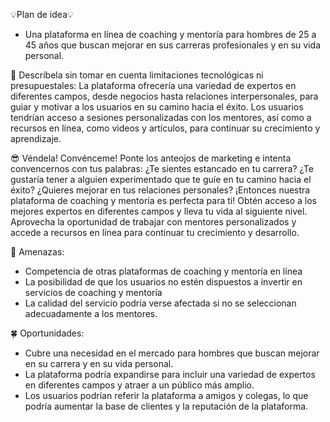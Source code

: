 
💡Plan de idea💡
- Una plataforma en línea de coaching y mentoría para hombres de 25 a 45 años que buscan mejorar en sus carreras profesionales y en su vida personal.

📄 Descríbela sin tomar en cuenta limitaciones tecnológicas ni presupuestales:
La plataforma ofrecería una variedad de expertos en diferentes campos, desde negocios hasta relaciones interpersonales, para guiar y motivar a los usuarios en su camino hacia el éxito. Los usuarios tendrían acceso a sesiones personalizadas con los mentores, así como a recursos en línea, como videos y artículos, para continuar su crecimiento y aprendizaje.

😎 Véndela! Convénceme! Ponte los anteojos de marketing e intenta convencernos con tus palabras:
¿Te sientes estancado en tu carrera? ¿Te gustaría tener a alguien experimentado que te guíe en tu camino hacia el éxito? ¿Quieres mejorar en tus relaciones personales? ¡Entonces nuestra plataforma de coaching y mentoría es perfecta para ti! Obtén acceso a los mejores expertos en diferentes campos y lleva tu vida al siguiente nivel. Aprovecha la oportunidad de trabajar con mentores personalizados y accede a recursos en línea para continuar tu crecimiento y desarrollo.

👀 Amenazas:
- Competencia de otras plataformas de coaching y mentoría en línea
- La posibilidad de que los usuarios no estén dispuestos a invertir en servicios de coaching y mentoría
- La calidad del servicio podría verse afectada si no se seleccionan adecuadamente a los mentores.

🍀 Oportunidades:
- Cubre una necesidad en el mercado para hombres que buscan mejorar en su carrera y en su vida personal.
- La plataforma podría expandirse para incluir una variedad de expertos en diferentes campos y atraer a un público más amplio.
- Los usuarios podrían referir la plataforma a amigos y colegas, lo que podría aumentar la base de clientes y la reputación de la plataforma.
